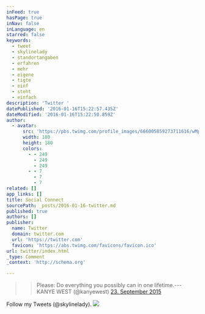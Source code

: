 ```yaml
---
inFeed: true
hasPage: true
inNav: false
inLanguage: en
starred: false
keywords:
  - tweet
  - skylinelady
  - standortangaben
  - erfahren
  - mehr
  - eigene
  - tigte
  - einf
  - steht
  - einfach
description: 'Twitter '
datePublished: '2016-01-16T15:22:57.435Z'
dateModified: '2016-01-16T15:22:50.859Z'
author:
  - avatar:
      src: 'https://pbs.twimg.com/profile_images/666005859273711616/wMpcJ5iT_400x400.jpg'
      width: 180
      height: 180
      colors:
        - - 249
          - 249
          - 249
        - - 7
          - 7
          - 7
related: []
app_links: []
title: Social Connect
sourcePath: _posts/2016-01-16-twitter.md
published: true
authors: []
publisher:
  name: Twitter
  domain: twitter.com
  url: 'https://twitter.com'
  favicon: 'https://abs.twimg.com/favicons/favicon.ico'
url: twitter/index.html
_type: Comment
_context: 'http://schema.org'

---
```

> > Please: Do everything you possibly can in one lifetime.--- KANYE WEST (@kanyewest) [23\. September 2015][0]
> 
> 

Follow my  Tweets (@skylinelady). ![](https://the-grid-user-content.s3-us-west-2.amazonaws.com/0918951b-aadc-4467-a91e-4d0e8e012ebe.gif)

[0]: https://twitter.com/kanyewest/status/646504665929027584